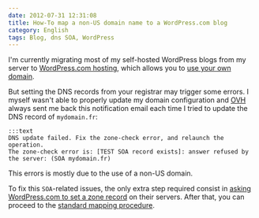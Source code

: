 ```yaml
---
date: 2012-07-31 12:31:08
title: How-To map a non-US domain name to a WordPress.com blog
category: English
tags: Blog, dns SOA, WordPress
---
```


I'm currently migrating most of my self-hosted WordPress blogs from my server to [WordPress.com hosting](https://en.wordpress.com/features/), which allows you to [use your own domain](http://en.support.wordpress.com/domain-mapping).

But setting the DNS records from your registrar may trigger some errors. I myself wasn't able to properly update my domain configuration and [OVH](http://ovh.com) always sent me back this notification email each time I tried to update the DNS record of `mydomain.fr`:

    :::text
    DNS update failed. Fix the zone-check error, and relaunch the operation.
    The zone-check error is: [TEST SOA record exists]: answer refused by the server: (SOA mydomain.fr)

This errors is mostly due to the use of a non-US domain.

To fix this `SOA`-related issues, the only extra step required consist in [asking WordPress.com to set a zone record](http://en.support.wordpress.com/domain-mapping/dns-zone-records/) on their servers. After that, you can proceed to the [standard mapping procedure](http://en.support.wordpress.com/domain-mapping/map-existing-domain/#instructions-for-mapping-an-existing-domain).
